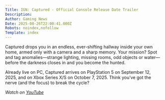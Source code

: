 ```yaml
---
Title: IGN: Captured - Official Console Release Date Trailer
Description: 
Author: Gaming News
Date: 2025-08-26T22:00:41.000Z
Robots: noindex,nofollow
Template: index
---
```

<p>Captured drops you in an endless, ever-shifting hallway inside your own home, armed only with a camera and a sharp memory. Your mission? Spot and tag anomalies—strange lighting, missing rooms, odd objects or water—before the darkness closes in and you become the hunted.</p>

<p>Already live on PC, Captured arrives on PlayStation 5 on September 12, 2025, and on Xbox Series X/S on October 7, 2025. Think you’ve got the nerve (and the focus) to break the cycle?</p>

<p><em>Watch on <a href="https://www.youtube.com/watch?v=KcBUlzNGHHs" rel="noopener noreferrer">YouTube</a></em></p>

